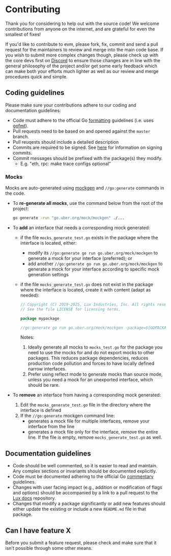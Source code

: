 # Contributing

Thank you for considering to help out with the source code! We welcome
contributions from anyone on the internet, and are grateful for even the
smallest of fixes!

If you'd like to contribute to evm, please fork, fix, commit and send a
pull request for the maintainers to review and merge into the main code base. If
you wish to submit more complex changes though, please check up with the core
devs first on [Discord](https://chat.lux.network) to
ensure those changes are in line with the general philosophy of the project
and/or get some early feedback which can make both your efforts much lighter as
well as our review and merge procedures quick and simple.

## Coding guidelines

Please make sure your contributions adhere to our coding and documentation
guidelines:

- Code must adhere to the official Go
  [formatting](https://go.dev/doc/effective_go#formatting) guidelines
  (i.e. uses [gofmt](https://pkg.go.dev/cmd/gofmt)).
- Pull requests need to be based on and opened against the `master` branch.
- Pull reuqests should include a detailed description
- Commits are required to be signed. See [here](https://docs.github.com/en/authentication/managing-commit-signature-verification/signing-commits)
  for information on signing commits.
- Commit messages should be prefixed with the package(s) they modify.
  - E.g. "eth, rpc: make trace configs optional"

### Mocks

Mocks are auto-generated using [mockgen](https://pkg.go.dev/go.uber.org/mock/mockgen) and `//go:generate` commands in the code.

- To **re-generate all mocks**, use the command below from the root of the project:

    ```sh
    go generate -run "go.uber.org/mock/mockgen" ./...
    ```

- To **add** an interface that needs a corresponding mock generated:
  - if the file `mocks_generate_test.go` exists in the package where the interface is located, either:
    - modify its `//go:generate go run go.uber.org/mock/mockgen` to generate a mock for your interface (preferred); or
    - add another `//go:generate go run go.uber.org/mock/mockgen` to generate a mock for your interface according to specific mock generation settings
  - if the file `mocks_generate_test.go` does not exist in the package where the interface is located, create it with content (adapt as needed):

    ```go
    // Copyright (C) 2019-2025, Lux Industries, Inc. All rights reserved.
    // See the file LICENSE for licensing terms.

    package mypackage

    //go:generate go run go.uber.org/mock/mockgen -package=${GOPACKAGE} -destination=mocks_test.go . YourInterface
    ```

    Notes:
    1. Ideally generate all mocks to `mocks_test.go` for the package you need to use the mocks for and do not export mocks to other packages. This reduces package dependencies, reduces production code pollution and forces to have locally defined narrow interfaces.
    1. Prefer using reflect mode to generate mocks than source mode, unless you need a mock for an unexported interface, which should be rare.
- To **remove** an interface from having a corresponding mock generated:
  1. Edit the `mocks_generate_test.go` file in the directory where the interface is defined
  1. If the `//go:generate` mockgen command line:
      - generates a mock file for multiple interfaces, remove your interface from the line
      - generates a mock file only for the interface, remove the entire line. If the file is empty, remove `mocks_generate_test.go` as well.

## Documentation guidelines

- Code should be well commented, so it is easier to read and maintain.
 Any complex sections or invariants should be documented explicitly.
- Code must be documented adhering to the official Go
  [commentary](https://go.dev/doc/effective_go#commentary) guidelines.
- Changes with user facing impact (e.g., addition or modification of flags and
 options) should be accompanied by a link to a pull request to the [Lux docs](https://github.com/luxfi/docs)
 repository.
- Changes that modify a package significantly or add new features should
 either update the existing or include a new `README.md` file in that package.

## Can I have feature X

Before you submit a feature request, please check and make sure that it isn't
possible through some other means.
